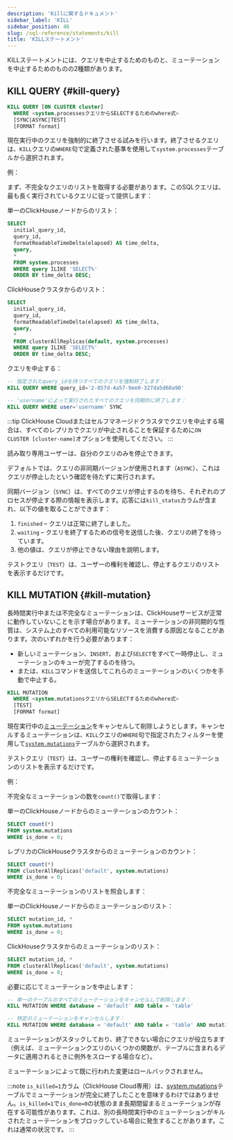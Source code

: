 ```yaml
---
description: 'Killに関するドキュメント'
sidebar_label: 'KILL'
sidebar_position: 46
slug: /sql-reference/statements/kill
title: 'KILLステートメント'
---
```


KILLステートメントには、クエリを中止するためのものと、ミューテーションを中止するためのものの2種類があります。

## KILL QUERY {#kill-query}

```sql
KILL QUERY [ON CLUSTER cluster]
  WHERE <system.processesクエリからSELECTするためのwhere式>
  [SYNC|ASYNC|TEST]
  [FORMAT format]
```

現在実行中のクエリを強制的に終了させる試みを行います。終了させるクエリは、`KILL`クエリの`WHERE`句で定義された基準を使用して`system.processes`テーブルから選択されます。

例：

まず、不完全なクエリのリストを取得する必要があります。このSQLクエリは、最も長く実行されているクエリに従って提供します：

単一のClickHouseノードからのリスト：
```sql
SELECT
  initial_query_id,
  query_id,
  formatReadableTimeDelta(elapsed) AS time_delta,
  query,
  *
  FROM system.processes
  WHERE query ILIKE 'SELECT%'
  ORDER BY time_delta DESC;
```

ClickHouseクラスタからのリスト：
```sql
SELECT
  initial_query_id,
  query_id,
  formatReadableTimeDelta(elapsed) AS time_delta,
  query,
  *
  FROM clusterAllReplicas(default, system.processes)
  WHERE query ILIKE 'SELECT%'
  ORDER BY time_delta DESC;
```

クエリを中止する：
```sql
-- 指定されたquery_idを持つすべてのクエリを強制終了します：
KILL QUERY WHERE query_id='2-857d-4a57-9ee0-327da5d60a90'

-- 'username'によって実行されたすべてのクエリを同期的に終了します：
KILL QUERY WHERE user='username' SYNC
```

:::tip 
ClickHouse Cloudまたはセルフマネージドクラスタでクエリを中止する場合は、すべてのレプリカでクエリが中止されることを保証するために```ON CLUSTER [cluster-name]```オプションを使用してください。
:::

読み取り専用ユーザーは、自分のクエリのみを停止できます。

デフォルトでは、クエリの非同期バージョンが使用されます（`ASYNC`）、これはクエリが停止したという確認を待たずに実行されます。

同期バージョン（`SYNC`）は、すべてのクエリが停止するのを待ち、それぞれのプロセスが停止する際の情報を表示します。応答には`kill_status`カラムが含まれ、以下の値を取ることができます：

1.  `finished` – クエリは正常に終了しました。
2.  `waiting` – クエリを終了するための信号を送信した後、クエリの終了を待っています。
3.  他の値は、クエリが停止できない理由を説明します。

テストクエリ（`TEST`）は、ユーザーの権利を確認し、停止するクエリのリストを表示するだけです。

## KILL MUTATION {#kill-mutation}

長時間実行中または不完全なミューテーションは、ClickHouseサービスが正常に動作していないことを示す場合があります。ミューテーションの非同期的な性質は、システム上のすべての利用可能なリソースを消費する原因となることがあります。次のいずれかを行う必要があります：

- 新しいミューテーション、`INSERT`、および`SELECT`をすべて一時停止し、ミューテーションのキューが完了するのを待つ。
- または、`KILL`コマンドを送信してこれらのミューテーションのいくつかを手動で中止する。

```sql
KILL MUTATION
  WHERE <system.mutationsクエリからSELECTするためのwhere式>
  [TEST]
  [FORMAT format]
```

現在実行中の[ミューテーション](/sql-reference/statements/alter#mutations)をキャンセルして削除しようとします。キャンセルするミューテーションは、`KILL`クエリの`WHERE`句で指定されたフィルターを使用して[`system.mutations`](/operations/system-tables/mutations)テーブルから選択されます。

テストクエリ（`TEST`）は、ユーザーの権利を確認し、停止するミューテーションのリストを表示するだけです。

例：

不完全なミューテーションの数を`count()`で取得します：

単一のClickHouseノードからのミューテーションのカウント：
```sql
SELECT count(*)
FROM system.mutations
WHERE is_done = 0;
```

レプリカのClickHouseクラスタからのミューテーションのカウント：
```sql
SELECT count(*)
FROM clusterAllReplicas('default', system.mutations)
WHERE is_done = 0;
```

不完全なミューテーションのリストを照会します：

単一のClickHouseノードからのミューテーションのリスト：
```sql
SELECT mutation_id, *
FROM system.mutations
WHERE is_done = 0;
```

ClickHouseクラスタからのミューテーションのリスト：
```sql
SELECT mutation_id, *
FROM clusterAllReplicas('default', system.mutations)
WHERE is_done = 0;
```

必要に応じてミューテーションを中止します：
```sql
-- 単一のテーブルのすべてのミューテーションをキャンセルして削除します：
KILL MUTATION WHERE database = 'default' AND table = 'table'

-- 特定のミューテーションをキャンセルします：
KILL MUTATION WHERE database = 'default' AND table = 'table' AND mutation_id = 'mutation_3.txt'
```

ミューテーションがスタックしており、終了できない場合にクエリが役立ちます（例えば、ミューテーションクエリのいくつかの関数が、テーブルに含まれるデータに適用されるときに例外をスローする場合など）。

ミューテーションによって既に行われた変更はロールバックされません。

:::note 
`is_killed=1`カラム（ClickHouse Cloud専用）は、[system.mutations](/operations/system-tables/mutations)テーブルでミューテーションが完全に終了したことを意味するわけではありません。`is_killed=1`で`is_done=0`の状態のまま長期間留まるミューテーションが存在する可能性があります。これは、別の長時間実行中のミューテーションがキルされたミューテーションをブロックしている場合に発生することがあります。これは通常の状況です。
:::
